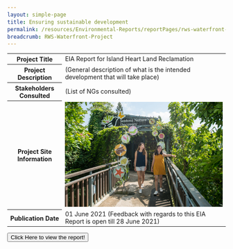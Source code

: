 ```yaml
---
layout: simple-page 
title: Ensuring sustainable development 
permalink: /resources/Environmental-Reports/reportPages/rws-waterfront-project/
breadcrumb: RWS-Waterfront-Project
---
```

<table id="eia_reportTable">
  <tr>
    <th>Project Title</th>
    <td>EIA Report for Island Heart Land Reclamation</td>
  </tr>
  <tr>
    <th>Project Description</th>
    <td>(General description of what is the intended development that will take place)</td>
  </tr>
  <tr>
    <th>Stakeholders Consulted</th>
    <td>(List of NGs consulted)</td>
  </tr>
  <tr>
    <th>Project Site Information</th>
    <td><img src="/images/what-we-do/fun-sentosa/sentosa-nd.jpg"/></td>
  </tr>
  <tr>
    <th>Publication Date</th>
    <td>01 June 2021 (Feedback with regards to this EIA Report is open till 28 June 2021)</td>
  </tr>
</table>
<form method="get" action="https://isomer-sentosa-staging.netlify.app/resources/news/files/20200311_Media_Release_IA_Waiver_Business_Support.pdf">
   <button id="eia_getReport" type="submit">Click Here to view the report!</button>
</form>
